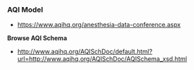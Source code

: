 ### AQI Model

* https://www.aqihq.org/anesthesia-data-conference.aspx

**Browse AQI Schema**
* http://www.aqihq.org/AQISchDoc/default.html?url=http://www.aqihq.org/AQISchDoc/AQISchema_xsd.html

